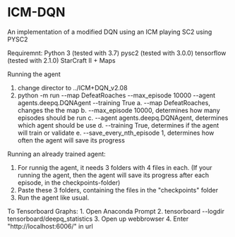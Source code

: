 # ICM-DQN
An implementation of a modified DQN using an ICM playing SC2 using PYSC2

Requiremnt: 
	Python 3 (tested with 3.7)
	pysc2 (tested with 3.0.0)
	tensorflow (tested with 2.1.0)
	StarCraft II + Maps


Running the agent
1. change director to ../ICM+DQN_v2.08
2. python -m run --map DefeatRoaches --max_episode 10000 --agent agents.deepq.DQNAgent --training True
	a. --map DefeatRoaches, changes the the map
	b. --max_episode 10000, determines how many episodes should be run
	c. --agent agents.deepq.DQNAgent, determines which agent should be use
	d. --training True, determines if the agent will train or validate
	e. --save_every_nth_episode 1, determines how often the agent will save its progress


Running an already trained agent:
1. For runnig the agent, it needs 3 folders with 4 files in each. (If your running the agent, then the agent will save its progress after each episode, in the checkpoints-folder)
2. Paste these 3 folders, containing the files in the "checkpoints" folder
3. Run the agent like usual. 


To Tensorboard Graphs:
	1. Open Anaconda Prompt
	2. tensorboard --logdir tensorboard/deepq_statistics
	3. Open up webbrowser
	4. Enter "http://localhost:6006/" in url



